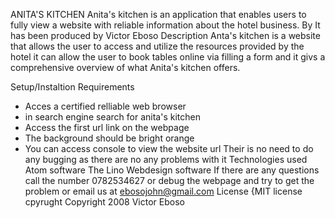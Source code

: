 ANITA'S KITCHEN
Anita's kitchen is an application that enables users to fully view a website with reliable information about the hotel business.
By It has been produced by Victor Eboso
 Description
 Anta's kitchen is a website that allows the user to access and utilize the resources provided by the hotel it can allow the user to book tables online via filling a form and it givs a comprehensive overview of what Anita's kitchen offers.

 Setup/Instaltion Requirements
* Acces a certified relliable web browser
* in search engine search for anita's kitchen
* Access the first url link on the webpage
* The background should be bright orange
* You can access console to view the website url
Their is no need to do any bugging as there are no any problems with it
Technologies used
Atom software 
The Lino Webdesign software
If there are any questions call the number 0782534627 or debug the webpage and try to get the problem or email us at ebosojohn@gmail.com
 License
{MIT license cpyrught
Copyright 2008 Victor Eboso
  
